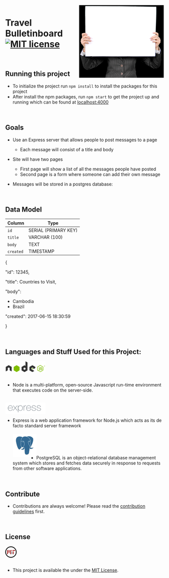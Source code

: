<img src="assets/css/images/bulletinBoard.png" align="right" />

# Travel Bulletinboard [![MIT license](https://img.shields.io/badge/license-MIT-blue.svg)](https://raw.githubusercontent.com/samirdhebar/travel_bulletinboard_express/master/LICENSE.md)
<br>

## Running this project
* To initialize the project run `npm install` to install the packages for this project
* After install the npm packages, run `npm start` to get the project up and running which can be found at [localhost:4000](localhost:4000)
<br>

## Goals

* Use an Express server that allows people to post messages to a page
	* Each message will consist of a title and body

* Site will have two pages
	* First page will show a list of all the messages people have posted
	* Second page is a form where someone can add their own message

* Messages will be stored in a postgres database:
<br>

## Data Model
| Column   | Type                 |
|----------|----------------------|
|`id`      | SERIAL (PRIMARY KEY) |
|`title`| VARCHAR (100)   |
|`body`   | TEXT              |
|`created`   | TIMESTAMP              |

{


  "id": 12345,

  "title": Countries to Visit,

  "body":
  * Cambodia
  * Brazil

  "created": 2017-06-15 18:30:59

  }

<br>

## Languages and Stuff Used for this Project:


<img src="assets/css/images/node.png" align= "center" /> <br><br>  
* Node is a multi-platform, open-source Javascript run-time environment that executes code on the server-side.
<br><br>

<img src="assets/css/images/express.png" align="left" /> <br><br>
* Express is a web application framework for Node.js which acts as its de facto standard server framework
<br><br>
<img src="assets/css/images/postgres.png" align="left" /> <br><br><br><br>
* PostgreSQL is an object-relational database management system which stores and fetches data securely in response to requests from other software applications.
<br>

## Contribute

* Contributions are always welcome!
Please read the [contribution guidelines](Contributing.md) first.
<br>

## License
 <img src="assets/css/images/mitLicense.png" align= "center" /> <br><br>
 * This project is available the under the [MIT License](https://github.com/samirdhebar/travel_bulletinboard_express/blob/master/LICENSE.md).
